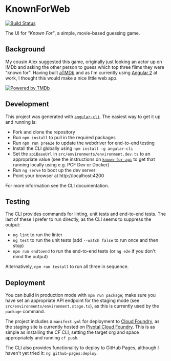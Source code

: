 # KnownForWeb

[![Build Status]][Travis]

The UI for *"Known For"*, a simple, movie-based guessing game.

## Background

My cousin Alex suggested this game, originally just looking an actor up
on IMDb and asking the other person to guess which top three films they
were "known for". Having built [aTMDb] and as I'm currently using
[Angular 2] at work, I thought this would make a nice little web app.

[![Powered by TMDb][TMDb logo]][TMDb]

## Development

This project was generated with [`angular-cli`]. The easiest way to get
it up and running is:

 - Fork and clone the repository
 - Run `npm install` to pull in the required packages
 - Run `npm run pree2e` to update the webdriver for end-to-end testing
 - Install the CLI globally using `npm install -g angular-cli`
 - Set the `apiBaseUrl` in `src/environments/environment.dev.ts` to an
   appropriate value (see the instructions on [`known-for-api`] to get
   that running locally using e.g. PCF Dev or Docker)
 - Run `ng serve` to boot up the dev server
 - Point your browser at http://localhost:4200

For more information see the CLI documentation.

## Testing

The CLI provides commands for linting, unit tests and end-to-end tests.
The last of these I prefer to run directly, as the CLI seems to suppress
the output:

 - `ng lint` to run the linter
 - `ng test` to run the unit tests (add `--watch false` to run once and
   then stop)
 - `npm run endtoend` to run the end-to-end tests (or `ng e2e` if you
   don't mind the output)

Alternatively, `npm run testall` to run all three in sequence.

## Deployment

You can build in production mode with `npm run package`; make sure you
have set an appropriate API endpoint for the staging mode (see
`src/environments/environment.stage.ts`), as this is currently used by
the `package` command.

The project includes a `manifest.yml` for deployment to [Cloud Foundry],
as the staging site is currently hosted on [Pivotal Cloud Foundry]. This
is as simple as installing the CF CLI, setting the target org and space
appropriately and running `cf push`.

The CLI also provides functionality to deploy to GitHub Pages, although
I haven't yet tried it: `ng github-pages:deploy`.

  [Angular 2]: https://angular.io
  [`angular-cli`]: https://github.com/angular/angular-cli
  [aTMDb]: https://pythonhosted.org/atmdb/
  [Build Status]: https://travis-ci.org/textbook/known-for-web.svg?branch=master
  [Cloud Foundry]: https://www.cloudfoundry.org/
  [`known-for-api`]: https://github.com/textbook/known-for-api
  [Pivotal Cloud Foundry]: https://pivotal.io/platform
  [TMDb]: https://www.themoviedb.org/
  [TMDb logo]: https://assets.tmdb.org/images/logos/var_2_1_PoweredByTMDB_Blk_Logo_Bree.png
  [Travis]: https://travis-ci.org/textbook/known-for-web
